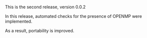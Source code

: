This is the second release, version 0.0.2

In this release, automated checks for the presence of OPENMP were implemented.

As a result, portability is improved.